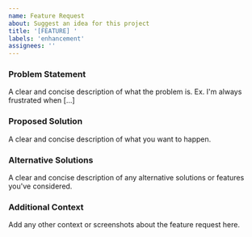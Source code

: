 ```yaml
---
name: Feature Request
about: Suggest an idea for this project
title: '[FEATURE] '
labels: 'enhancement'
assignees: ''
---
```


### Problem Statement

A clear and concise description of what the problem is. Ex. I'm always frustrated when [...]

### Proposed Solution

A clear and concise description of what you want to happen.

### Alternative Solutions

A clear and concise description of any alternative solutions or features you've considered.

### Additional Context

Add any other context or screenshots about the feature request here.

